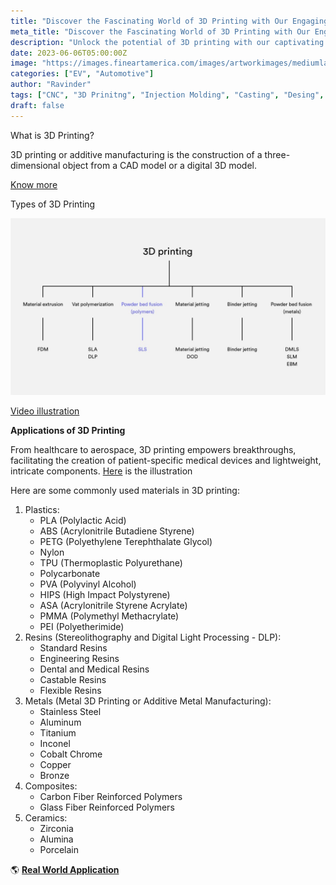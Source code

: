 ```yaml
---
title: "Discover the Fascinating World of 3D Printing with Our Engaging Blog"
meta_title: "Discover the Fascinating World of 3D Printing with Our Engaging Blog"
description: "Unlock the potential of 3D printing with our captivating blog. Learn the latest techniques, explore innovative designs, and fuel your creativity today."
date: 2023-06-06T05:00:00Z
image: "https://images.fineartamerica.com/images/artworkimages/mediumlarge/2/6-3d-printer-printing-a-heart-sebastian-kaulitzkiscience-photo-library.jpg"
categories: ["EV", "Automotive"]
author: "Ravinder"
tags: ["CNC", "3D Prinitng", "Injection Molding", "Casting", "Desing", "Software" ]
draft: false
---
```


What is 3D Printing?

3D printing or additive manufacturing is the construction of a three-dimensional object from a CAD model or a digital 3D model.

[Know more](https://www.youtube.com/watch?v=Vx0Z6LplaMU&ab_channel=Mashable)

Types of 3D Printing

![3d types.jpeg](https://github.com/megamerchant/images/blob/main/3d%20types.jpeg?raw=true)

[Video illustration](https://www.youtube.com/watch?v=EuRpINkDdqY&ab_channel=Formlabs)

**Applications of 3D Printing**

From healthcare to aerospace, 3D printing empowers breakthroughs, facilitating the creation of patient-specific medical devices and lightweight, intricate components.
[Here](https://www.youtube.com/watch?v=9XYLRaVqzNY&ab_channel=TheMedicalFuturist) is the illustration

Here are some commonly used materials in 3D printing:

1. Plastics:
    - PLA (Polylactic Acid)
    - ABS (Acrylonitrile Butadiene Styrene)
    - PETG (Polyethylene Terephthalate Glycol)
    - Nylon
    - TPU (Thermoplastic Polyurethane)
    - Polycarbonate
    - PVA (Polyvinyl Alcohol)
    - HIPS (High Impact Polystyrene)
    - ASA (Acrylonitrile Styrene Acrylate)
    - PMMA (Polymethyl Methacrylate)
    - PEI (Polyetherimide)
2. Resins (Stereolithography and Digital Light Processing - DLP):
    - Standard Resins
    - Engineering Resins
    - Dental and Medical Resins
    - Castable Resins
    - Flexible Resins
3. Metals (Metal 3D Printing or Additive Metal Manufacturing):
    - Stainless Steel
    - Aluminum
    - Titanium
    - Inconel
    - Cobalt Chrome
    - Copper
    - Bronze
4. Composites:
    - Carbon Fiber Reinforced Polymers
    - Glass Fiber Reinforced Polymers
5. Ceramics:
    - Zirconia
    - Alumina
    - Porcelain

🌎 [**Real World Application**](https://www.youtube.com/watch?v=DkNMPwthV8s&ab_channel=Fabricators%26ManufacturersAssociation)

